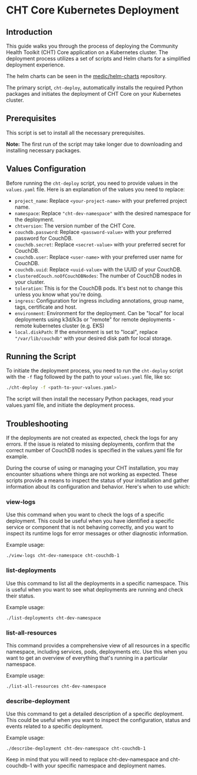 # CHT Core Kubernetes Deployment

## Introduction

This guide walks you through the process of deploying the Community Health Toolkit (CHT) Core application on a Kubernetes cluster. The deployment process utilizes a set of scripts and Helm charts for a simplified deployment experience.

The helm charts can be seen in the [medic/helm-charts](https://github.com/medic/helm-charts) repository.

The primary script, `cht-deploy`, automatically installs the required Python packages and initiates the deployment of CHT Core on your Kubernetes cluster.

## Prerequisites

This script is set to install all the necessary prerequisites.

**Note:** The first run of the script may take longer due to downloading and installing necessary packages.

## Values Configuration

Before running the `cht-deploy` script, you need to provide values in the `values.yaml` file. Here is an explanation of the values you need to replace:

- `project_name`: Replace `<your-project-name>` with your preferred project name.
- `namespace`: Replace `"cht-dev-namespace"` with the desired namespace for the deployment.
- `chtversion`: The version number of the CHT Core.
- `couchdb.password`: Replace `<password-value>` with your preferred password for CouchDB.
- `couchdb.secret`: Replace `<secret-value>` with your preferred secret for CouchDB.
- `couchdb.user`: Replace `<user-name>` with your preferred user name for CouchDB.
- `couchdb.uuid`: Replace `<uuid-value>` with the UUID of your CouchDB.
- `clusteredCouch.noOfCouchDBNodes`: The number of CouchDB nodes in your cluster.
- `toleration`: This is for the CouchDB pods. It's best not to change this unless you know what you're doing.
- `ingress`: Configuration for ingress including annotations, group name, tags, certificate and host.
- `environment`: Environment for the deployment. Can be "local" for local deployments using k3d/k3s or "remote" for remote deployments - remote kubernetes cluster (e.g. EKS)
- `local.diskPath`: If the environment is set to "local", replace `"/var/lib/couchdb"` with your desired disk path for local storage.

## Running the Script

To initiate the deployment process, you need to run the `cht-deploy` script with the `-f` flag followed by the path to your `values.yaml` file, like so:

```bash
./cht-deploy -f <path-to-your-values.yaml>
```

The script will then install the necessary Python packages, read your values.yaml file, and initiate the deployment process.

## Troubleshooting

If the deployments are not created as expected, check the logs for any errors. If the issue is related to missing deployments, confirm that the correct number of CouchDB nodes is specified in the values.yaml file for example.

During the course of using or managing your CHT installation, you may encounter situations where things are not working as expected. These scripts provide a means to inspect the status of your installation and gather information about its configuration and behavior. Here's when to use which:

### view-logs <namespace> <deployment>
    
Use this command when you want to check the logs of a specific deployment. This could be useful when you have identified a specific service or component that is not behaving correctly, and you want to inspect its runtime logs for error messages or other diagnostic information.

Example usage: 
    
    ./view-logs cht-dev-namespace cht-couchdb-1

### list-deployments <namespace>
    
Use this command to list all the deployments in a specific namespace. This is useful when you want to see what deployments are running and check their status.

Example usage: 
    
    ./list-deployments cht-dev-namespace

### list-all-resources <namespace>
    
This command provides a comprehensive view of all resources in a specific namespace, including services, pods, deployments etc. Use this when you want to get an overview of everything that's running in a particular namespace.

Example usage: 
    
    ./list-all-resources cht-dev-namespace

### describe-deployment <namespace> <deployment>
    
Use this command to get a detailed description of a specific deployment. This could be useful when you want to inspect the configuration, status and events related to a specific deployment.

Example usage: 
    
    ./describe-deployment cht-dev-namespace cht-couchdb-1

Keep in mind that you will need to replace cht-dev-namespace and cht-couchdb-1 with your specific namespace and deployment names.
